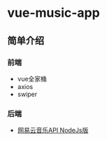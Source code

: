 # vue-music-app

## 简单介绍

### 前端

* vue全家桶
* axios
* swiper

### 后端

* [网易云音乐API NodeJs版](https://binaryify.github.io/NeteaseCloudMusicApi/#/?id=%E7%BD%91%E6%98%93%E4%BA%91%E9%9F%B3%E4%B9%90-api)
